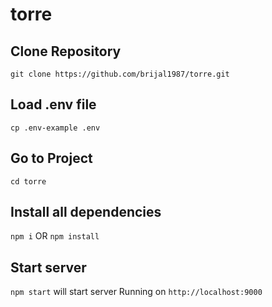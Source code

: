 # torre

## Clone Repository
`git clone https://github.com/brijal1987/torre.git`

## Load .env file
`cp .env-example .env`

## Go to Project
`cd torre`

## Install all dependencies
`npm i` OR `npm install`

## Start server
`npm start` will start server Running on `http://localhost:9000`
